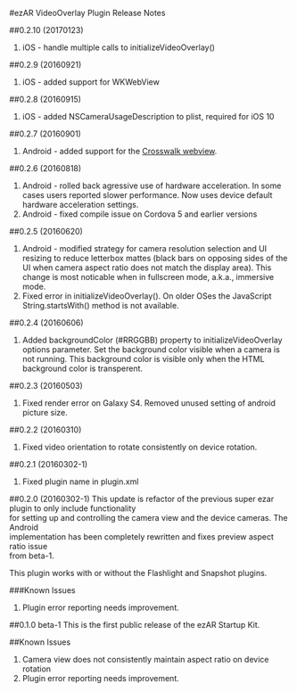 #ezAR VideoOverlay Plugin Release Notes

##0.2.10 (20170123)
1. iOS - handle multiple calls to initializeVideoOverlay()


##0.2.9 (20160921)
1. iOS - added support for WKWebView


##0.2.8 (20160915)
1. iOS - added NSCameraUsageDescription to plist, required for iOS 10


##0.2.7 (20160901)
1. Android - added support for the [Crosswalk webview](https://crosswalk-project.org/). 


##0.2.6 (20160818)
1. Android - rolled back agressive use of hardware acceleration. In some cases users reported slower performance. 
Now uses device default hardware acceleration settings.
2. Android - fixed compile issue on Cordova 5 and earlier versions


##0.2.5 (20160620)
1. Android - modified strategy for camera resolution selection and UI resizing to reduce letterbox mattes 
(black bars on opposing sides of the UI when camera aspect ratio does not match the display area). This 
change is most noticable when in fullscreen mode, a.k.a., immersive mode.
2. Fixed error in initializeVideoOverlay(). On older OSes the JavaScript String.startsWith() method is not
available.


##0.2.4 (20160606)
1. Added backgroundColor (#RRGGBB) property to initializeVideoOverlay options parameter. Set the background color visible when a camera is not running. This background color is 
visible only when the HTML <body> background color is transperent.


##0.2.3 (20160503)
1. Fixed render error on Galaxy S4. Removed unused setting of android picture size.


##0.2.2 (20160310)
1. Fixed video orientation to rotate consistently on device rotation.


##0.2.1 (20160302-1)
1. Fixed plugin name in plugin.xml


##0.2.0 (20160302-1)
This update is refactor of the previous super ezar plugin to only include functionality  
for setting up and controlling the camera view and the device cameras.  The Android  
implementation has been completely rewritten and fixes preview aspect ratio issue  
from beta-1.  

This plugin works with or without the Flashlight and Snapshot plugins.

###Known Issues
1. Plugin error reporting needs improvement.


##0.1.0 beta-1
This is the first public release of the ezAR Startup Kit.

##Known Issues
1. Camera view does not consistently maintain aspect ratio on device rotation
2. Plugin error reporting needs improvement.
